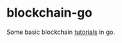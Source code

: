 # blockchain-go
Some basic blockchain [tutorials](https://medium.com/@mycoralhealth/code-your-own-blockchain-in-less-than-200-lines-of-go-e296282bcffc) in go.
